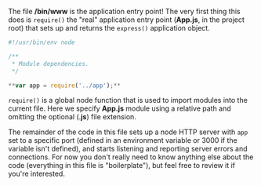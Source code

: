 The file **/bin/www** is the application entry point! The very first thing this does is `require()` the "real" application entry point (**App.js**, in the project root) that sets up and returns the `express()` application object.
    
```js    
#!/usr/bin/env node

/**
 * Module dependencies.
 */

**var app = require('../app');**
```    

 `require()` is a global node function that is used to import modules into the current file. Here we specify **App.js** module using a relative path and omitting the optional (.**js**) file extension.

The remainder of the code in this file sets up a node HTTP server with `app` set to a specific port (defined in an environment variable or 3000 if the variable isn't defined), and starts listening and reporting server errors and connections. For now you don't really need to know anything else about the code (everything in this file is "boilerplate"), but feel free to review it if you're interested.
